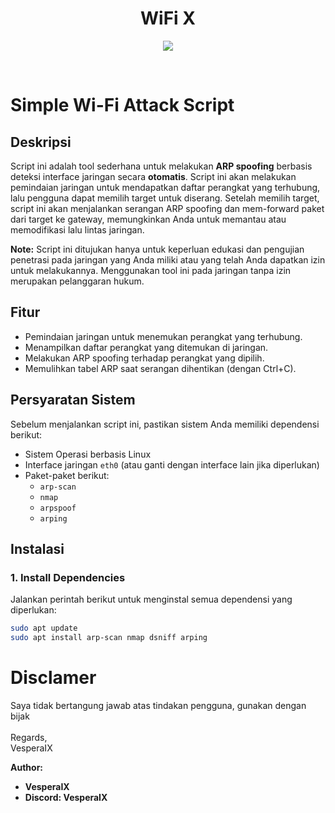 <h1 align="center">WiFi X</h1>

<p align="center">
    <img src="https://github.com/VesperaIX/WiFiX/blob/main/src/img.png">
</p>

<br>

# Simple Wi-Fi Attack Script

## Deskripsi
Script ini adalah tool sederhana untuk melakukan **ARP spoofing** berbasis deteksi interface jaringan secara **otomatis**. Script ini akan melakukan pemindaian jaringan untuk mendapatkan daftar perangkat yang terhubung, lalu pengguna dapat memilih target untuk diserang. Setelah memilih target, script ini akan menjalankan serangan ARP spoofing dan mem-forward paket dari target ke gateway, memungkinkan Anda untuk memantau atau memodifikasi lalu lintas jaringan.

**Note:** Script ini ditujukan hanya untuk keperluan edukasi dan pengujian penetrasi pada jaringan yang Anda miliki atau yang telah Anda dapatkan izin untuk melakukannya. Menggunakan tool ini pada jaringan tanpa izin merupakan pelanggaran hukum.

## Fitur
- Pemindaian jaringan untuk menemukan perangkat yang terhubung.
- Menampilkan daftar perangkat yang ditemukan di jaringan.
- Melakukan ARP spoofing terhadap perangkat yang dipilih.
- Memulihkan tabel ARP saat serangan dihentikan (dengan Ctrl+C).

## Persyaratan Sistem
Sebelum menjalankan script ini, pastikan sistem Anda memiliki dependensi berikut:
- Sistem Operasi berbasis Linux
- Interface jaringan `eth0` (atau ganti dengan interface lain jika diperlukan)
- Paket-paket berikut:
  - `arp-scan`
  - `nmap`
  - `arpspoof`
  - `arping`

## Instalasi

### 1. Install Dependencies
Jalankan perintah berikut untuk menginstal semua dependensi yang diperlukan:

```bash
sudo apt update
sudo apt install arp-scan nmap dsniff arping
```

# Disclamer
Saya tidak bertangung jawab atas tindakan pengguna, gunakan dengan bijak
<br>
<br>
Regards,
<br>
VesperaIX

**Author:**
- **VesperaIX**
- **Discord: VesperaIX**
